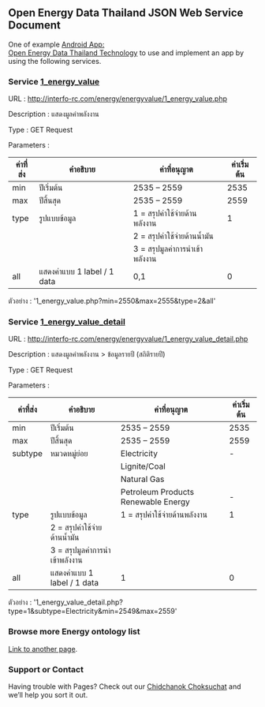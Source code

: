 ## Open Energy Data Thailand JSON Web Service Document 

One of example [Android App: 	
Open Energy Data Thailand Technology](https://play.google.com/store/apps/details?id=iniac.ict.scu.psu.energy.statistics.of.thailand) to use and implement an app by using the following services.

### Service [1_energy_value](http://interfo-rc.com/energy/energyvalue/1_energy_value.php)

URL : http://interfo-rc.com/energy/energyvalue/1_energy_value.php

Description : แสดงมูลค่าพลังงาน

Type : GET Request

Parameters : 

| ค่าที่ส่ง         | 	  คำอธิบาย	| ค่าที่อนุญาต	     |              ค่าเริ่มต้น |
| ------------- | ------------- | ------------- | ------------- |
|min	 |   ปีเริ่มต้น	  |                  2535 – 2559	         |       2535|
|max	 |   ปีสิ้นสุด	   |                   2535 – 2559	     |           2559|
|type	 | รูปแบบข้อมูล	  |                1 = สรุปค่าใช้จ่ายด้านพลังงาน    |  1|
 |||                                    2 = สรุปค่าใช้จ่ายด้านน้ำมัน||                         
 |||                                  3 = สรุปมูลค่าการนำเข้าพลังงาน	||                               
|all	|   แสดงค่าแบบ 1 label / 1 data	  |0,1	                      |     0|

ตัวอย่าง : '1_energy_value.php?min=2550&max=2555&type=2&all'


### Service [1_energy_value_detail](http://interfo-rc.com/energy/energyvalue/1_energy_value_detail.php)

URL : http://interfo-rc.com/energy/energyvalue/1_energy_value_detail.php

Description : แสดงมูลค่าพลังงาน > ข้อมูลรายปี (สถิติรายปี)

Type : GET Request

Parameters : 


| ค่าที่ส่ง         | 	  คำอธิบาย	| ค่าที่อนุญาต	     |              ค่าเริ่มต้น |
| ------------- | ------------- | ------------- | ------------- |
|min	 |   ปีเริ่มต้น	  |                  2535 – 2559	         |       2535|
|max	 |   ปีสิ้นสุด	   |                   2535 – 2559	     |           2559|
|subtype|	หมวดหมู่ย่อย	|Electricity|-|
|||Lignite/Coal||
|||Natural Gas||
|||Petroleum Products Renewable Energy|-|
|type	|รูปแบบข้อมูล	|1 = สรุปค่าใช้จ่ายด้านพลังงาน|1|
||2 = สรุปค่าใช้จ่ายด้านน้ำมัน||
||3 = สรุปมูลค่าการนำเข้าพลังงาน	||
|all	|แสดงค่าแบบ 1 label / 1 data	|1|	0|

ตัวอย่าง : '1_energy_value_detail.php?type=1&subtype=Electricity&min=2549&max=2559'

### Browse more Energy ontology list
[Link to another page](./ontologyList.html).

### Support or Contact

Having trouble with Pages? Check out our [Chidchanok Choksuchat](mailto:cchoksuchat@hotmail.com?subject=[GitHub]%20Source%20Thailand%20Open%20Energy%20Data) and we’ll help you sort it out.
